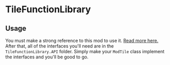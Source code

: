 ﻿# TileFunctionLibrary
## Usage
You must make a strong reference to this mod to use it. [Read more here.](https://github.com/tModLoader/tModLoader/wiki/Expert-Cross-Mod-Content#strong-references-aka-modreferences-expert)
After that, all of the interfaces you'll need are in the `TileFunctionLibrary.API` folder. Simply make your `ModTile` class implement the interfaces and you'll be good to go.